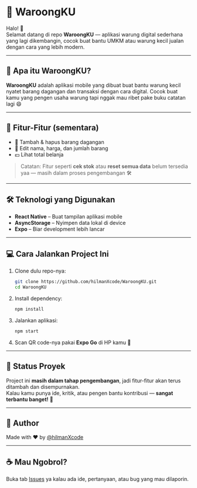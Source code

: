 # 🍜 WaroongKU

Halo! 👋  
Selamat datang di repo **WaroongKU** — aplikasi warung digital sederhana yang lagi dikembangin, cocok buat bantu UMKM atau warung kecil jualan dengan cara yang lebih modern.

---

## 🚀 Apa itu WaroongKU?

**WaroongKU** adalah aplikasi mobile yang dibuat buat bantu warung kecil nyatet barang dagangan dan transaksi dengan cara digital. Cocok buat kamu yang pengen usaha warung tapi nggak mau ribet pake buku catatan lagi 😄

---

## 📱 Fitur-Fitur (sementara)

- 🛒 Tambah & hapus barang dagangan
- 📝 Edit nama, harga, dan jumlah barang
- 💵 Lihat total belanja

> Catatan: Fitur seperti **cek stok** atau **reset semua data** belum tersedia yaa — masih dalam proses pengembangan 🛠️

---

## 🛠️ Teknologi yang Digunakan

- **React Native** – Buat tampilan aplikasi mobile
- **AsyncStorage** – Nyimpen data lokal di device
- **Expo** – Biar development lebih lancar

---

## 💻 Cara Jalankan Project Ini

1. Clone dulu repo-nya:

   ```bash
   git clone https://github.com/hilmanXcode/WaroongKU.git
   cd WaroongKU
   ```

2. Install dependency:

   ```bash
   npm install
   ```

3. Jalankan aplikasi:

   ```bash
   npm start
   ```

4. Scan QR code-nya pakai **Expo Go** di HP kamu 📱

---

## 🧪 Status Proyek

Project ini **masih dalam tahap pengembangan**, jadi fitur-fitur akan terus ditambah dan disempurnakan.  
Kalau kamu punya ide, kritik, atau pengen bantu kontribusi — **sangat terbantu banget!** 🙌

---

## 👤 Author

Made with ❤️ by [@hilmanXcode](https://github.com/hilmanXcode)

---

## ☕ Mau Ngobrol?

Buka tab [Issues](https://github.com/hilmanXcode/WaroongKU/issues) ya kalau ada ide, pertanyaan, atau bug yang mau dilaporin.